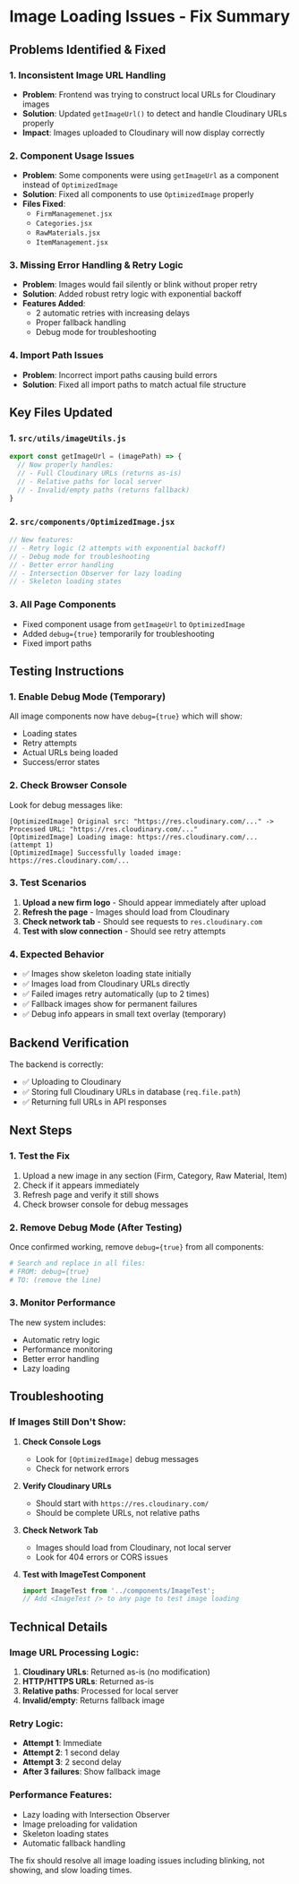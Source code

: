 # Image Loading Issues - Fix Summary

## Problems Identified & Fixed

### 1. **Inconsistent Image URL Handling**
- **Problem**: Frontend was trying to construct local URLs for Cloudinary images
- **Solution**: Updated `getImageUrl()` to detect and handle Cloudinary URLs properly
- **Impact**: Images uploaded to Cloudinary will now display correctly

### 2. **Component Usage Issues**
- **Problem**: Some components were using `getImageUrl` as a component instead of `OptimizedImage`
- **Solution**: Fixed all components to use `OptimizedImage` properly
- **Files Fixed**: 
  - `FirmManagemenet.jsx`
  - `Categories.jsx` 
  - `RawMaterials.jsx`
  - `ItemManagement.jsx`

### 3. **Missing Error Handling & Retry Logic**
- **Problem**: Images would fail silently or blink without proper retry
- **Solution**: Added robust retry logic with exponential backoff
- **Features Added**:
  - 2 automatic retries with increasing delays
  - Proper fallback handling
  - Debug mode for troubleshooting

### 4. **Import Path Issues**
- **Problem**: Incorrect import paths causing build errors
- **Solution**: Fixed all import paths to match actual file structure

## Key Files Updated

### 1. `src/utils/imageUtils.js`
```javascript
export const getImageUrl = (imagePath) => {
  // Now properly handles:
  // - Full Cloudinary URLs (returns as-is)
  // - Relative paths for local server
  // - Invalid/empty paths (returns fallback)
}
```

### 2. `src/components/OptimizedImage.jsx`
```javascript
// New features:
// - Retry logic (2 attempts with exponential backoff)
// - Debug mode for troubleshooting
// - Better error handling
// - Intersection Observer for lazy loading
// - Skeleton loading states
```

### 3. All Page Components
- Fixed component usage from `getImageUrl` to `OptimizedImage`
- Added `debug={true}` temporarily for troubleshooting
- Fixed import paths

## Testing Instructions

### 1. **Enable Debug Mode** (Temporary)
All image components now have `debug={true}` which will show:
- Loading states
- Retry attempts
- Actual URLs being loaded
- Success/error states

### 2. **Check Browser Console**
Look for debug messages like:
```
[OptimizedImage] Original src: "https://res.cloudinary.com/..." -> Processed URL: "https://res.cloudinary.com/..."
[OptimizedImage] Loading image: https://res.cloudinary.com/... (attempt 1)
[OptimizedImage] Successfully loaded image: https://res.cloudinary.com/...
```

### 3. **Test Scenarios**
1. **Upload a new firm logo** - Should appear immediately after upload
2. **Refresh the page** - Images should load from Cloudinary
3. **Check network tab** - Should see requests to `res.cloudinary.com`
4. **Test with slow connection** - Should see retry attempts

### 4. **Expected Behavior**
- ✅ Images show skeleton loading state initially
- ✅ Images load from Cloudinary URLs directly
- ✅ Failed images retry automatically (up to 2 times)
- ✅ Fallback images show for permanent failures
- ✅ Debug info appears in small text overlay (temporary)

## Backend Verification

The backend is correctly:
- ✅ Uploading to Cloudinary
- ✅ Storing full Cloudinary URLs in database (`req.file.path`)
- ✅ Returning full URLs in API responses

## Next Steps

### 1. **Test the Fix**
1. Upload a new image in any section (Firm, Category, Raw Material, Item)
2. Check if it appears immediately
3. Refresh page and verify it still shows
4. Check browser console for debug messages

### 2. **Remove Debug Mode** (After Testing)
Once confirmed working, remove `debug={true}` from all components:
```bash
# Search and replace in all files:
# FROM: debug={true}
# TO: (remove the line)
```

### 3. **Monitor Performance**
The new system includes:
- Automatic retry logic
- Performance monitoring
- Better error handling
- Lazy loading

## Troubleshooting

### If Images Still Don't Show:

1. **Check Console Logs**
   - Look for `[OptimizedImage]` debug messages
   - Check for network errors

2. **Verify Cloudinary URLs**
   - Should start with `https://res.cloudinary.com/`
   - Should be complete URLs, not relative paths

3. **Check Network Tab**
   - Images should load from Cloudinary, not local server
   - Look for 404 errors or CORS issues

4. **Test with ImageTest Component**
   ```jsx
   import ImageTest from '../components/ImageTest';
   // Add <ImageTest /> to any page to test image loading
   ```

## Technical Details

### Image URL Processing Logic:
1. **Cloudinary URLs**: Returned as-is (no modification)
2. **HTTP/HTTPS URLs**: Returned as-is
3. **Relative paths**: Processed for local server
4. **Invalid/empty**: Returns fallback image

### Retry Logic:
- **Attempt 1**: Immediate
- **Attempt 2**: 1 second delay
- **Attempt 3**: 2 second delay
- **After 3 failures**: Show fallback image

### Performance Features:
- Lazy loading with Intersection Observer
- Image preloading for validation
- Skeleton loading states
- Automatic fallback handling

The fix should resolve all image loading issues including blinking, not showing, and slow loading times.